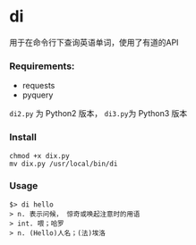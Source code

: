 # di

用于在命令行下查询英语单词，使用了有道的API

### Requirements:

* requests
* pyquery


`di2.py` 为 Python2 版本， `di3.py`为 Python3 版本

### Install 

```
chmod +x dix.py
mv dix.py /usr/local/bin/di
```

### Usage

```
$> di hello
> n. 表示问候， 惊奇或唤起注意时的用语
> int. 喂；哈罗
> n. (Hello)人名；(法)埃洛


```
